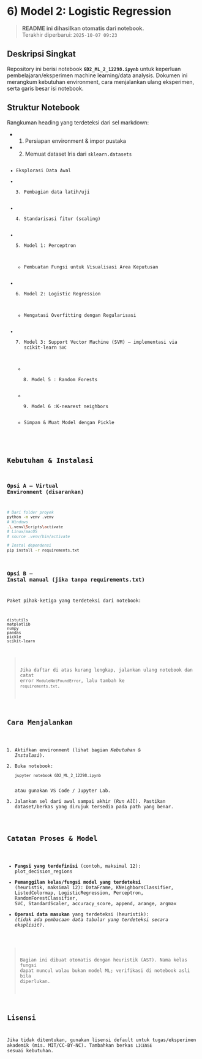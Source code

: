 # 6) Model 2: Logistic Regression

> **README ini dihasilkan otomatis dari notebook.**  
> Terakhir diperbarui: `2025-10-07 09:23`

## Deskripsi Singkat
Repository ini berisi notebook **`GD2_ML_2_12298.ipynb`** untuk keperluan pembelajaran/eksperimen machine learning/data analysis. Dokumen ini merangkum kebutuhan environment, cara menjalankan ulang eksperimen, serta garis besar isi notebook.

## Struktur Notebook
Rangkuman heading yang terdeteksi dari sel markdown:
  - 1) Persiapan environment & impor pustaka
  - 2) Memuat dataset Iris dari <code>sklearn.datasets
  - Eksplorasi Data Awal
  - 3) Pembagian data latih/uji
  - 4) Standarisasi fitur (scaling)
  - 5) Model 1: Perceptron
    - Pembuatan Fungsi untuk Visualisasi Area Keputusan
- 6) Model 2: Logistic Regression
    - Mengatasi Overfitting dengan Regularisasi
- 7) Model 3: Support Vector Machine (SVM) — implementasi via scikit-learn `SVC`
  - 8) Model 5 : Random Forests
  - 9) Model 6 :K-nearest neighbors
  - Simpan & Muat Model dengan Pickle

## Kebutuhan & Instalasi
### Opsi A — Virtual Environment (disarankan)
```bash
# Dari folder proyek
python -m venv .venv
# Windows
.\.venv\Scripts\activate
# Linux/macOS
# source .venv/bin/activate

# Instal dependensi
pip install -r requirements.txt
```

### Opsi B — Instal manual (jika tanpa requirements.txt)
Paket pihak-ketiga yang terdeteksi dari notebook:
```
distutils
matplotlib
numpy
pandas
pickle
scikit-learn
```

> Jika daftar di atas kurang lengkap, jalankan ulang notebook dan catat error `ModuleNotFoundError`, lalu tambah ke `requirements.txt`.

## Cara Menjalankan
1. Aktifkan environment (lihat bagian *Kebutuhan & Instalasi*).
2. Buka notebook:
   ```bash
   jupyter notebook GD2_ML_2_12298.ipynb
   ```
   atau gunakan VS Code / Jupyter Lab.
3. Jalankan sel dari awal sampai akhir (*Run All*). Pastikan dataset/berkas yang dirujuk tersedia pada path yang benar.

## Catatan Proses & Model
- **Fungsi yang terdefinisi** (contoh, maksimal 12): plot_decision_regions
- **Pemanggilan kelas/fungsi model yang terdeteksi** (heuristik, maksimal 12): DataFrame, KNeighborsClassifier, ListedColormap, LogisticRegression, Perceptron, RandomForestClassifier, SVC, StandardScaler, accuracy_score, append, arange, argmax
- **Operasi data masukan** yang terdeteksi (heuristik): _(tidak ada pembacaan data tabular yang terdeteksi secara eksplisit)_.

> Bagian ini dibuat otomatis dengan heuristik (AST). Nama kelas fungsi dapat muncul walau bukan model ML; verifikasi di notebook asli bila diperlukan.

## Lisensi
Jika tidak ditentukan, gunakan lisensi default untuk tugas/eksperimen akademik (mis. MIT/CC-BY-NC). Tambahkan berkas `LICENSE` sesuai kebutuhan.
